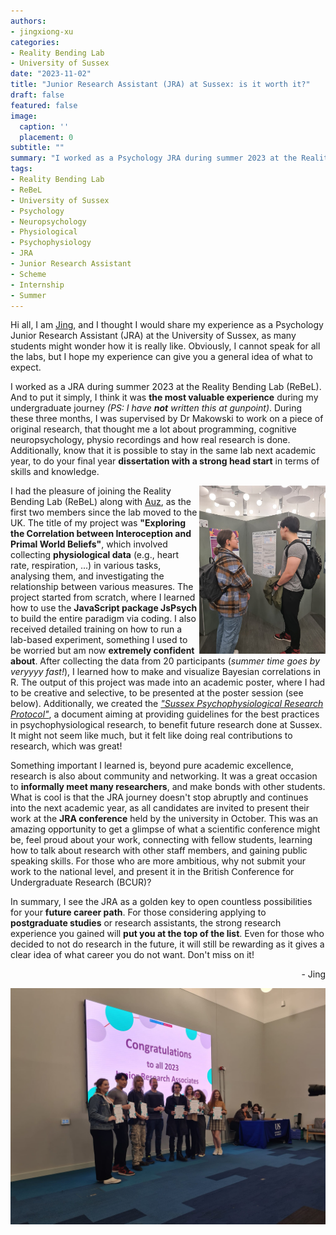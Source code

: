 ```yaml
---
authors:
- jingxiong-xu
categories:
- Reality Bending Lab
- University of Sussex
date: "2023-11-02"
title: "Junior Research Assistant (JRA) at Sussex: is it worth it?"
draft: false
featured: false
image:
  caption: ''
  placement: 0
subtitle: ""
summary: "I worked as a Psychology JRA during summer 2023 at the Reality Bending Lab. Here is how it went."
tags:
- Reality Bending Lab
- ReBeL
- University of Sussex
- Psychology
- Neuropsychology
- Physiological
- Psychophysiology
- JRA
- Junior Research Assistant
- Scheme
- Internship
- Summer
---
```



Hi all, I am [Jing](https://realitybending.github.io/authors/jingxiong-xu/), and I thought I would share my experience as a Psychology Junior Research Assistant (JRA) at the University of Sussex, as many students might wonder how it is really like. Obviously, I cannot speak for all the labs, but I hope my experience can give you a general idea of what to expect.

I worked as a JRA during summer 2023 at the Reality Bending Lab (ReBeL). And to put it simply, I think it was **the most valuable experience** during my undergraduate journey *(PS: I have **not** written this at gunpoint)*. During these three months, I was supervised by Dr Makowski to work on a piece of original research, that thought me a lot about programming, cognitive neuropsychology, physio recordings and how real research is done. Additionally, know that it is possible to stay in the same lab next academic year, to do your final year **dissertation with a strong head start** in terms of skills and knowledge. 

<img src="poster.jpg" align="right" width="40%"> 

I had the pleasure of joining the Reality Bending Lab (ReBeL) along with [Auz](https://realitybending.github.io/authors/auz-moore/), as the first two members since the lab moved to the UK. The title of my project was **"Exploring the Correlation between Interoception and Primal World Beliefs"**, which involved collecting **physiological data** (e.g., heart rate, respiration, ...) in various tasks, analysing them, and investigating the relationship between various measures. The project started from scratch, where I learned how to use the **JavaScript package JsPsych** to build the entire paradigm via coding. I also received detailed training on how to run a lab-based experiment, something I used to be worried but am now **extremely confident about**. After collecting the data from 20 participants (*summer time goes by veryyyy fast!*), I learned how to make and visualize Bayesian correlations in R. The output of this project was made into an academic poster, where I had to be creative and selective, to be presented at the poster session (see below). Additionally, we created the [*"Sussex Psychophysiological Research Protocol"*](https://github.com/RealityBending/SussexPhysioProtocol), a document aiming at providing guidelines for the best practices in psychophysiological research, to benefit future research done at Sussex. It might not seem like much, but it felt like doing real contributions to research, which was great!

Something important I learned is, beyond pure academic excellence, research is also about community and networking. It was a great occasion to **informally meet many researchers**, and make bonds with other students. What is cool is that the JRA journey doesn't stop abruptly and continues into the next academic year, as all candidates are invited to present their work at the **JRA conference** held by the university in October. This was an amazing opportunity to get a glimpse of what a scientific conference might be, feel proud about your work, connecting with fellow students, learning how to talk about research with other staff members, and gaining public speaking skills. For those who are more ambitious, why not submit your work to the national level, and present it in the British Conference for Undergraduate Research (BCUR)? 

In summary, I see the JRA as a golden key to open countless possibilities for your **future career path**. For those considering applying to **postgraduate studies** or research assistants, the strong research experience you gained will **put you at the top of the list**. Even for those who decided to not do research in the future, it will still be rewarding as it gives a clear idea of what career you do not want. Don't miss on it!

<p align="right">- Jing</p>

![](ceremony.jpg)
